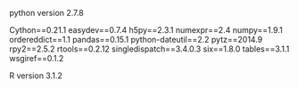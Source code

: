 python version 2.7.8

Cython==0.21.1
easydev==0.7.4
h5py==2.3.1
numexpr==2.4
numpy==1.9.1
ordereddict==1.1
pandas==0.15.1
python-dateutil==2.2
pytz==2014.9
rpy2==2.5.2
rtools==0.2.12
singledispatch==3.4.0.3
six==1.8.0
tables==3.1.1
wsgiref==0.1.2

R version 3.1.2
